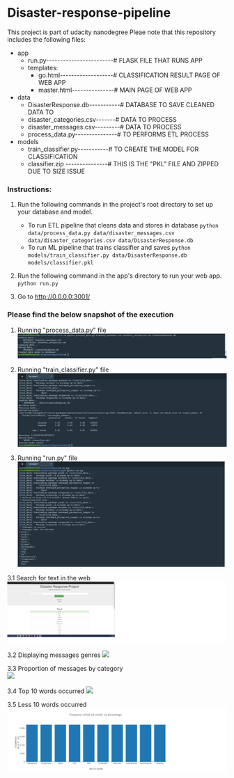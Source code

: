 # Disaster-response-pipeline
This project is part of udacity nanodegree
Pleae note that this repository includes the following files:

- app
  - run.py------------------------# FLASK FILE THAT RUNS APP
  -  templates:
     -  go.html-------------------# CLASSIFICATION RESULT PAGE OF WEB APP
     -  master.html---------------# MAIN PAGE OF WEB APP
- data
  - DisasterResponse.db-----------# DATABASE TO SAVE CLEANED DATA TO
  - disaster_categories.csv-------# DATA TO PROCESS
  - disaster_messages.csv---------# DATA TO PROCESS
  - process_data.py---------------# TO PERFORMS ETL PROCESS
- models
  - train_classifier.py-----------# TO CREATE THE MODEL FOR CLASSIFICATION
  - classifier.zip ---------------# THIS IS THE "PKL" FILE AND ZIPPED DUE TO SIZE ISSUE   


### Instructions:
1. Run the following commands in the project's root directory to set up your database and model.

    - To run ETL pipeline that cleans data and stores in database
        `python data/process_data.py data/disaster_messages.csv data/disaster_categories.csv data/DisasterResponse.db`
    - To run ML pipeline that trains classifier and saves
        `python models/train_classifier.py data/DisasterResponse.db models/classifier.pkl`

2. Run the following command in the app's directory to run your web app.
    `python run.py`

3. Go to http://0.0.0.0:3001/





### Please find the below snapshot of the execution

1. Running "process_data.py" file 
![](images/process_data.jpg)

2. Running "train_classifier.py" file 
![](images/train_classifier.jpg)

3. Running "run.py" file 
![](images/run-1.jpg)

3.1 Search for text in the web  
![](images/web.jpg)

3.2 Displaying messages genres 
![](images/web%201.jpg)

3.3 Proportion of messages by category  
![](images/web%202.jpg)

3.4 Top 10 words occurred 
![](imagesweb%203.jpg)

3.5 Less 10 words occurred 
![](images/web%204.jpg)


